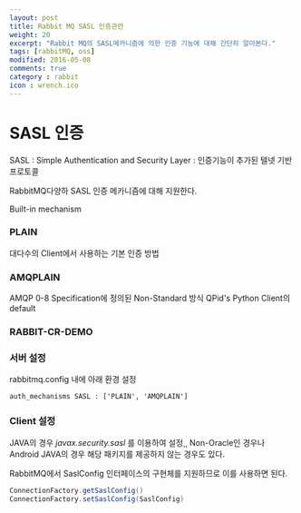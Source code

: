 ```yaml
---
layout: post
title: Rabbit MQ SASL 인증관련
weight: 20
excerpt: "Rabbit MQ의 SASL메카니즘에 의한 인증 기능에 대해 간단히 알아본다."
tags: [rabbitMQ, oss]
modified: 2016-05-08
comments: true
category : rabbit
icon : wrench.ico
---
```


SASL 인증
======================

SASL
: Simple Authentication and Security Layer
: 인증기능이 추가된 텔넷 기반 프로토콜


RabbitMQ다양하 SASL 인증 메카니즘에 대해 지원한다.


Built-in mechanism

### PLAIN

대다수의 Client에서 사용하는 기본 인증 방법


### AMQPLAIN

AMQP 0-8 Specification에 정의된 Non-Standard 방식
QPid's Python Client의 default


### RABBIT-CR-DEMO



### 서버 설정

rabbitmq.config 내에 아래 환경 설정

~~~
auth_mechanisms	SASL : ['PLAIN', 'AMQPLAIN']
~~~



### Client 설정

JAVA의 경우 *javax.security.sasl* 를 이용하여 설정¸¸ Non-Oracle인 경우나 Android JAVA의 경우 해당 패키지를 제공하지 않는 경우도 있다.

RabbitMQ에서 SaslConfig 인터페이스의 구현체를 지원하므로 이를 사용하면 된다.

~~~ java
ConnectionFactory.getSaslConfig() 
ConnectionFactory.setSaslConfig(SaslConfig)
~~~